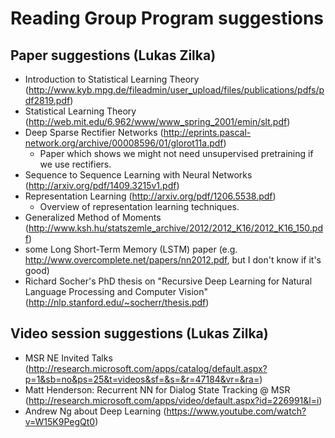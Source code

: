 # Reading Group Program suggestions

## Paper suggestions (Lukas Zilka)
  * Introduction to Statistical Learning Theory (http://www.kyb.mpg.de/fileadmin/user_upload/files/publications/pdfs/pdf2819.pdf)
  * Statistical Learning Theory (http://web.mit.edu/6.962/www/www_spring_2001/emin/slt.pdf)
  * Deep Sparse Rectifier Networks (http://eprints.pascal-network.org/archive/00008596/01/glorot11a.pdf)
    * Paper which shows we might not need unsupervised pretraining if we use rectifiers.
  * Sequence to Sequence Learning with Neural Networks (http://arxiv.org/pdf/1409.3215v1.pdf)
  * Representation Learning (http://arxiv.org/pdf/1206.5538.pdf)
    * Overview of representation learning techniques.
  * Generalized Method of Moments (http://www.ksh.hu/statszemle_archive/2012/2012_K16/2012_K16_150.pdf)
  * some Long Short-Term Memory (LSTM) paper (e.g. http://www.overcomplete.net/papers/nn2012.pdf, but I don't know if it's good)
  * Richard Socher's PhD thesis on "Recursive Deep Learning for Natural Language Processing and Computer Vision" (http://nlp.stanford.edu/~socherr/thesis.pdf)

## Video session suggestions (Lukas Zilka)
  * MSR NE Invited Talks (http://research.microsoft.com/apps/catalog/default.aspx?p=1&sb=no&ps=25&t=videos&sf=&s=&r=47184&vr=&ra=)
  * Matt Henderson: Recurrent NN for Dialog State Tracking @ MSR (http://research.microsoft.com/apps/video/default.aspx?id=226991&l=i)
  * Andrew Ng about Deep Learning (https://www.youtube.com/watch?v=W15K9PegQt0)
